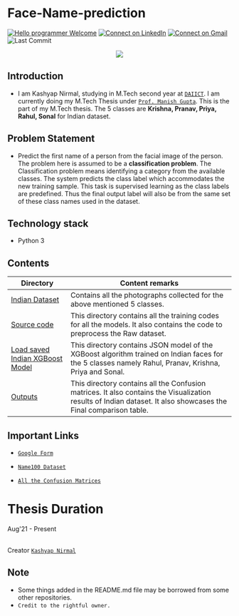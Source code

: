 # Face-Name-prediction

[![Hello programmer Welcome](https://img.shields.io/badge/Hello,Programmer!-Welcome-orange.svg?style=flat&logo=github)](https://github.com/Kashyap-Nirmal)
[![Connect on LinkedIn](https://img.shields.io/badge/--linkedin?label=LinkedIn&logo=LinkedIn&style=social)](https://www.linkedin.com/in/kashyap-nirmal/) 
[![Connect on Gmail](https://img.shields.io/badge/--Gmail?label=Gmail&logo=Gmail&style=social)](mailto:kashyapnirmal18@gmail.com)
![Last Commit](https://img.shields.io/github/last-commit/Kashyap-Nirmal/indian-face-name-prediction?style=plastic)

<p align="center">
<img src="https://capsule-render.vercel.app/api?type=rect&color=gradient&height=100&section=header&text=Indian%20face%20name%20prediction&fontSize=60&fontAlignY=70" /> 
</p>

## Introduction
- I am Kashyap Nirmal, studying in M.Tech second year at [`DAIICT`](https://daiict.ac.in/). I am currently doing my M.Tech Thesis under [`Prof. Manish Gupta`](https://www.guptalab.org/mankg/public_html/). This is the part of my M.Tech thesis. The 5 classes are **Krishna, Pranav, Priya, Rahul, Sonal** for Indian dataset.

## Problem Statement
- Predict the first name of a person from the facial image of the person. The problem here is assumed to be a **classification problem**. The Classification problem means identifying a category from the available classes. The system predicts the class label which accommodates the new training sample. This task is supervised learning as the class labels are predefined. Thus the final output label will also be from the same set of these class names used in the dataset.

## Technology stack
- Python 3

## Contents


| Directory | Content remarks |
|---| ----- |
|[Indian Dataset](https://github.com/Kashyap-Nirmal/Face_Name_Prediction/tree/main/Indian_Dataset)| Contains all the photographs collected for the above mentioned 5 classes. |
|[Source code](https://github.com/Kashyap-Nirmal/Face_Name_Prediction/tree/main/Source%20Code)| This directory contains all the training codes for all the models. It also contains the code to preprocess the Raw dataset. |
|[Load saved Indian XGBoost Model](https://github.com/Kashyap-Nirmal/Face_Name_Prediction/tree/main/Load%20saved%20Indian%20XGBoost%20Model)| This directory contains JSON model of the XGBoost algorithm trained on Indian faces for the 5 classes namely Rahul, Pranav, Krishna, Priya and Sonal. |
|[Outputs](https://github.com/Kashyap-Nirmal/Face_Name_Prediction/tree/main/Outputs)| This directory contains all the Confusion matrices. It also contains the Visualization results of Indian dataset. It also showcases the Final comparison table.|

## Important Links
- [`Google Form`](https://forms.gle/7Ez75P7RuunZMQyo6/)

- [`Name100 Dataset`](https://purl.stanford.edu/tp945cq9122/)

- [`All the Confusion Matrices`](https://docs.google.com/presentation/d/1ca1Bc9wPzgsABDhRIupe-HTFolChkBE4L7EoT1SXNkE/edit?usp=sharing)

# Thesis Duration
Aug'21 - Present

<br>Creator [`Kashyap Nirmal`](https://github.com/Kashyap-Nirmal/)

## Note
- Some things added in the README.md file may be borrowed from some other repositories. 
- `Credit to the rightful owner.`
